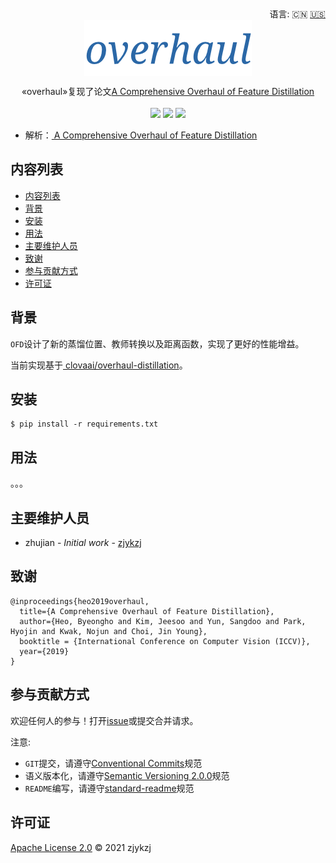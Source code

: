 <div align="right">
  语言:
    🇨🇳
  <a title="英语" href="./README.md">🇺🇸</a>
</div>

 <div align="center"><a title="" href="https://github.com/ZJCV/overhaul.git"><img align="center" src="./imgs/overhaul.png"></a></div>

<p align="center">
  «overhaul»复现了论文<a title="" href="https://arxiv.org/abs/1904.01866">A Comprehensive Overhaul of Feature Distillation</a>
<br>
<br>
  <a href="https://github.com/RichardLitt/standard-readme"><img src="https://img.shields.io/badge/standard--readme-OK-green.svg?style=flat-square"></a>
  <a href="https://conventionalcommits.org"><img src="https://img.shields.io/badge/Conventional%20Commits-1.0.0-yellow.svg"></a>
  <a href="http://commitizen.github.io/cz-cli/"><img src="https://img.shields.io/badge/commitizen-friendly-brightgreen.svg"></a>
</p>

* 解析：[ A Comprehensive Overhaul of Feature Distillation](https://blog.zhujian.life/posts/229eefa5.html)

## 内容列表

- [内容列表](#内容列表)
- [背景](#背景)
- [安装](#安装)
- [用法](#用法)
- [主要维护人员](#主要维护人员)
- [致谢](#致谢)
- [参与贡献方式](#参与贡献方式)
- [许可证](#许可证)

## 背景

`OFD`设计了新的蒸馏位置、教师转换以及距离函数，实现了更好的性能增益。

当前实现基于[ clovaai/overhaul-distillation](https://github.com/clovaai/overhaul-distillation)。

## 安装

```
$ pip install -r requirements.txt
```

## 用法

。。。

## 主要维护人员

* zhujian - *Initial work* - [zjykzj](https://github.com/zjykzj)

## 致谢

```
@inproceedings{heo2019overhaul,
  title={A Comprehensive Overhaul of Feature Distillation},
  author={Heo, Byeongho and Kim, Jeesoo and Yun, Sangdoo and Park, Hyojin and Kwak, Nojun and Choi, Jin Young},
  booktitle = {International Conference on Computer Vision (ICCV)},
  year={2019}
}
```

## 参与贡献方式

欢迎任何人的参与！打开[issue](https://github.com/ZJCV/overhaul/issues)或提交合并请求。

注意:

* `GIT`提交，请遵守[Conventional Commits](https://www.conventionalcommits.org/en/v1.0.0-beta.4/)规范
* 语义版本化，请遵守[Semantic Versioning 2.0.0](https://semver.org)规范
* `README`编写，请遵守[standard-readme](https://github.com/RichardLitt/standard-readme)规范

## 许可证

[Apache License 2.0](LICENSE) © 2021 zjykzj